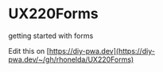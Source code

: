 # UX220Forms
getting started with forms

Edit this on [https://diy-pwa.dev](https://diy-pwa.dev/~/gh/rhonelda/UX220Forms)
